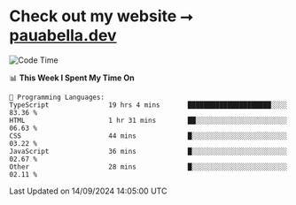 # Check out my website ⭢ [pauabella.dev](https://pauabella.dev)

<!--START_SECTION:waka-->
![Code Time](http://img.shields.io/badge/Code%20Time-3%2C725%20hrs%2055%20mins-blue)

📊 **This Week I Spent My Time On** 

```text
💬 Programming Languages: 
TypeScript               19 hrs 4 mins       █████████████████████░░░░   83.36 % 
HTML                     1 hr 31 mins        ██░░░░░░░░░░░░░░░░░░░░░░░   06.63 % 
CSS                      44 mins             █░░░░░░░░░░░░░░░░░░░░░░░░   03.22 % 
JavaScript               36 mins             █░░░░░░░░░░░░░░░░░░░░░░░░   02.67 % 
Other                    28 mins             █░░░░░░░░░░░░░░░░░░░░░░░░   02.11 % 
```


 Last Updated on 14/09/2024 14:05:00 UTC
<!--END_SECTION:waka-->

